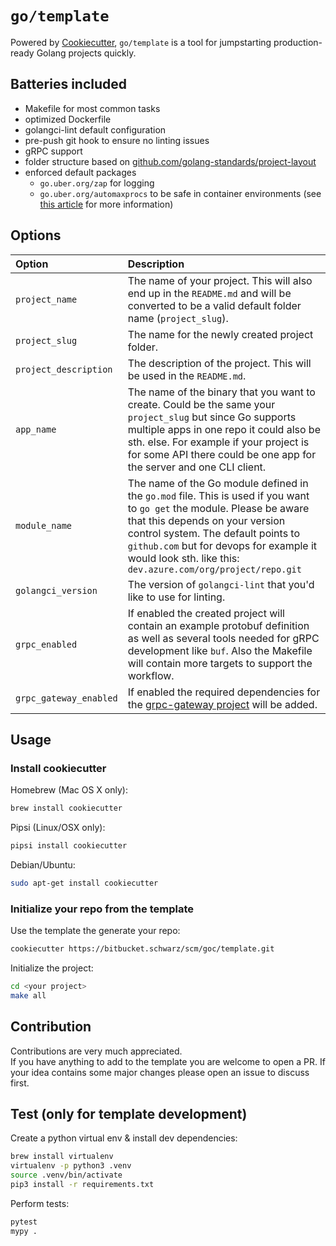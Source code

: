 # `go/template`

Powered by [Cookiecutter](https://github.com/cookiecutter/cookiecutter), `go/template` is a tool for jumpstarting production-ready Golang projects quickly.

## Batteries included

- Makefile for most common tasks
- optimized Dockerfile
- golangci-lint default configuration
- pre-push git hook to ensure no linting issues
- gRPC support
- folder structure based on [github.com/golang-standards/project-layout](https://github.com/golang-standards/project-layout)
- enforced default packages
  - `go.uber.org/zap` for logging
  - `go.uber.org/automaxprocs` to be safe in container environments (see [this article](https://martin.baillie.id/wrote/gotchas-in-the-go-network-packages-defaults/#bonus-gomaxprocs-containers-and-the-cfs) for more information)
  
## Options

| Option                 | Description                                                                                                                                                                                                                                                                                                 |
| :--------------------- | :---------------------------------------------------------------------------------------------------------------------------------------------------------------------------------------------------------------------------------------------------------------------------------------------------------- |
| `project_name`         | The name of your project. This will also end up in the `README.md` and will be converted to be a valid default folder name (`project_slug`).                                                                                                                                                                |
| `project_slug`         | The name for the newly created project folder.                                                                                                                                                                                                                                                              |
| `project_description`  | The description of the project. This will be used in the `README.md`.                                                                                                                                                                                                                                       |
| `app_name`             | The name of the binary that you want to create. Could be the same your `project_slug` but since Go supports multiple apps in one repo it could also be sth. else. For example if your project is for some API there could be one app for the server and one CLI client.                                     |
| `module_name`          | The name of the Go module defined in the `go.mod` file. This is used if you want to `go get` the module. Please be aware that this depends on your version control system. The default points to `github.com` but for devops for example it would look sth. like this: `dev.azure.com/org/project/repo.git` |
| `golangci_version`     | The version of `golangci-lint` that you'd like to use for linting.                                                                                                                                                                                                                                          |
| `grpc_enabled`         | If enabled the created project will contain an example protobuf definition as well as several tools needed for gRPC development like `buf`. Also the Makefile will contain more targets to support the workflow.                                                                                            |
| `grpc_gateway_enabled` | If enabled the required dependencies for the [grpc-gateway project](https://github.com/grpc-ecosystem/grpc-gateway) will be added.                                                                                                                                                                          |

## Usage

### Install cookiecutter

Homebrew (Mac OS X only):

```bash
brew install cookiecutter
```

Pipsi (Linux/OSX only):

```bash
pipsi install cookiecutter
```

Debian/Ubuntu:

```bash
sudo apt-get install cookiecutter
```

### Initialize your repo from the template

Use the template the generate your repo:

```bash
cookiecutter https://bitbucket.schwarz/scm/goc/template.git
```

Initialize the project:

```bash
cd <your project>
make all
```

## Contribution

Contributions are very much appreciated.  
If you have anything to add to the template you are welcome to open a PR.
If your idea contains some major changes please open an issue to discuss first.

## Test (only for template development)

Create a python virtual env & install dev dependencies:

```bash
brew install virtualenv
virtualenv -p python3 .venv
source .venv/bin/activate
pip3 install -r requirements.txt
```

Perform tests:

```bash
pytest
mypy .
```
